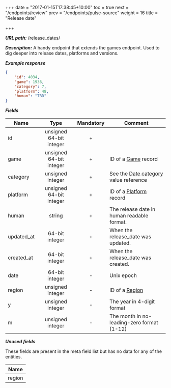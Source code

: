+++
date = "2017-01-15T17:38:45+10:00"
toc = true
next = "/endpoints/review"
prev = "/endpoints/pulse-source"
weight = 16
title = "Release date"

+++

***URL path:*** /release_dates/

***Description:*** A handy endpoint that extends the games endpoint. Used to dig deeper into release dates, platforms and versions.

***Example response***

```json
{
    "id": 4034,
    "game": 1936,
    "category": 7,
    "platform": 48,
    "human": "TBD"
}
```

***Fields***

| Name     | Type                    | Mandatory | Comment |
| -------- |:-----------------------:|:---------:| ------- |
| id       | unsigned 64-bit integer |     +     ||
| game     | unsigned 64-bit integer |     +     | ID of a [Game](../game) record |
| category | unsigned integer        |     +     | See the [Date category](../../enum-fields/date-category) value reference |
| platform | unsigned 64-bit integer |     +     | ID of a [Platform](../platform) record |
| human    | string                  |     +     | The release date in human readable format. |
| updated_at | 64-bit integer        |     +     | When the release_date was updated. |
| created_at | 64-bit integer        |     +     | When the release_date was created. |
| date     | 64-bit integer          |     -     | Unix epoch |
| region   | unsigned integer        |     -     | ID of a [Region](../region) |
| y        | unsigned integer        |     -     | The year in 4-digit format |
| m        | unsigned integer        |     -     | The month in no-leading-zero format (1-12) |

***Unused fields***

These fields are present in the meta field list but has no data for any of the entities.

| Name |
| ---- |
| region |
